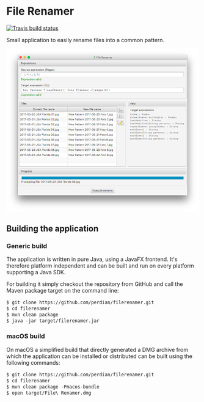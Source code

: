 # File Renamer

[![Travis build status](https://api.travis-ci.org/perdian/filerenamer.svg)](https://travis-ci.org/perdian/filerenamer)

Small application to easily rename files into a common pattern.

![Application](docs/screenshots/screenshot-new.png)

## Building the application

### Generic build

The application is written in pure Java, using a JavaFX frontend. It's therefore platform independent and can be built and run on every platform supporting a Java SDK.

For building it simply checkout the repository from GitHub and call the Maven package target on the command line:

    $ git clone https://github.com/perdian/filerenamer.git
    $ cd filerenamer
    $ mvn clean package
    $ java -jar target/filerenamer.jar

### macOS build

On macOS a simplified build that directly generated a DMG archive from which the application can be installed or distributed can be built using the following commands:

    $ git clone https://github.com/perdian/filerenamer.git
    $ cd filerenamer
    $ mvn clean package -Pmacos-bundle
    $ open target/File\ Renamer.dmg
